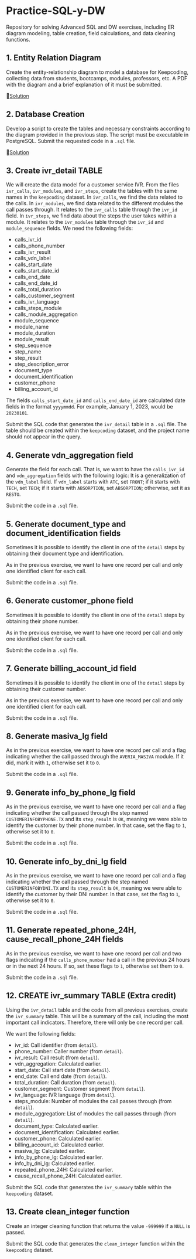 # Practice-SQL-y-DW
Repository for solving Advanced SQL and DW exercises, including ER diagram modeling, table creation, field calculations, and data cleaning functions.

## 1. Entity Relation Diagram
Create the entity-relationship diagram to model a database for Keepcoding, collecting data from students, bootcamps, modules, professors, etc.
A PDF with the diagram and a brief explanation of it must be submitted.

📝[Solution](https://github.com/IrisMejuto/Practice-SQL-y-DW/blob/main/1/KeepCoding.drawio.png)

## 2. Database Creation 
Develop a script to create the tables and necessary constraints according to the diagram provided in the previous step.
The script must be executable in PostgreSQL.
Submit the requested code in a `.sql` file.

📝[Solution](https://github.com/IrisMejuto/Practice-SQL-y-DW/blob/main/1/KeepCoding%20Entity%20Relation%20Diagram.pdf)

## 3. Create ivr_detail TABLE
We will create the data model for a customer service IVR.
From the files `ivr_calls`, `ivr_modules`, and `ivr_steps`, create the tables with the same names in the `keepcoding` dataset.
In `ivr_calls`, we find the data related to the calls.
In `ivr_modules`, we find data related to the different modules the call passes through. It relates to the `ivr_calls` table through the `ivr_id` field.
In `ivr_steps`, we find data about the steps the user takes within a module. It relates to the `ivr_modules` table through the `ivr_id` and `module_sequence` fields.
We need the following fields:
- calls_ivr_id
- calls_phone_number
- calls_ivr_result
- calls_vdn_label
- calls_start_date
- calls_start_date_id
- calls_end_date
- calls_end_date_id
- calls_total_duration
- calls_customer_segment
- calls_ivr_language
- calls_steps_module
- calls_module_aggregation
- module_sequence
- module_name
- module_duration
- module_result
- step_sequence
- step_name
- step_result
- step_description_error
- document_type
- document_identification
- customer_phone
- billing_account_id

The fields `calls_start_date_id` and `calls_end_date_id` are calculated date fields in the format `yyyymmdd`. For example, January 1, 2023, would be `20230101`.

Submit the SQL code that generates the `ivr_detail` table in a `.sql` file. The table should be created within the `keepcoding` dataset, and the project name should not appear in the query.

## 4. Generate vdn_aggregation field
Generate the field for each call. That is, we want to have the `calls_ivr_id` and `vdn_aggregation` fields with the following logic:
It is a generalization of the `vdn_label` field. If `vdn_label` starts with `ATC`, set `FRONT`; if it starts with `TECH`, set `TECH`; if it starts with `ABSORPTION`, set `ABSORPTION`; otherwise, set it as `RESTO`.

Submit the code in a `.sql` file.

## 5. Generate document_type and document_identification fields
Sometimes it is possible to identify the client in one of the `detail` steps by obtaining their document type and identification.

As in the previous exercise, we want to have one record per call and only one identified client for each call.

Submit the code in a `.sql` file.

## 6. Generate customer_phone field
Sometimes it is possible to identify the client in one of the `detail` steps by obtaining their phone number.

As in the previous exercise, we want to have one record per call and only one identified client for each call.

Submit the code in a `.sql` file.

## 7. Generate billing_account_id field
Sometimes it is possible to identify the client in one of the `detail` steps by obtaining their customer number.

As in the previous exercise, we want to have one record per call and only one identified client for each call.

Submit the code in a `.sql` file.

## 8. Generate masiva_lg field
As in the previous exercise, we want to have one record per call and a flag indicating whether the call passed through the `AVERIA_MASIVA` module. If it did, mark it with `1`, otherwise set it to `0`.

Submit the code in a `.sql` file.

## 9. Generate info_by_phone_lg field
As in the previous exercise, we want to have one record per call and a flag indicating whether the call passed through the step named `CUSTOMERINFOBYPHONE.TX` and its `step_result` is `OK`, meaning we were able to identify the customer by their phone number. In that case, set the flag to `1`, otherwise set it to `0`.

Submit the code in a `.sql` file.

## 10. Generate info_by_dni_lg field
As in the previous exercise, we want to have one record per call and a flag indicating whether the call passed through the step named `CUSTOMERINFOBYDNI.TX` and its `step_result` is `OK`, meaning we were able to identify the customer by their DNI number. In that case, set the flag to `1`, otherwise set it to `0`.

Submit the code in a `.sql` file.

## 11. Generate repeated_phone_24H, cause_recall_phone_24H fields
As in the previous exercise, we want to have one record per call and two flags indicating if the `calls_phone_number` had a call in the previous 24 hours or in the next 24 hours. If so, set these flags to `1`, otherwise set them to `0`.

Submit the code in a `.sql` file.

## 12. CREATE ivr_summary TABLE (Extra credit)
Using the `ivr_detail` table and the code from all previous exercises, create the `ivr_summary` table. This will be a summary of the call, including the most important call indicators. Therefore, there will only be one record per call.

We want the following fields:
- ivr_id: Call identifier (from `detail`).
- phone_number: Caller number (from `detail`).
- ivr_result: Call result (from `detail`).
- vdn_aggregation: Calculated earlier.
- start_date: Call start date (from `detail`).
- end_date: Call end date (from `detail`).
- total_duration: Call duration (from `detail`).
- customer_segment: Customer segment (from `detail`).
- ivr_language: IVR language (from `detail`).
- steps_module: Number of modules the call passes through (from `detail`).
- module_aggregation: List of modules the call passes through (from `detail`).
- document_type: Calculated earlier.
- document_identification: Calculated earlier.
- customer_phone: Calculated earlier.
- billing_account_id: Calculated earlier.
- masiva_lg: Calculated earlier.
- info_by_phone_lg: Calculated earlier.
- info_by_dni_lg: Calculated earlier.
- repeated_phone_24H: Calculated earlier.
- cause_recall_phone_24H: Calculated earlier.

Submit the SQL code that generates the `ivr_summary` table within the `keepcoding` dataset.

## 13. Create clean_integer function
Create an integer cleaning function that returns the value `-999999` if a `NULL` is passed.

Submit the SQL code that generates the `clean_integer` function within the `keepcoding` dataset.

